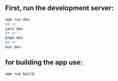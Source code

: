 ## First, run the development server:

```bash
npm run dev
## or
yarn dev
## or
pnpm dev
## or
bun dev
```


## for building the app use:
```npm run build```
